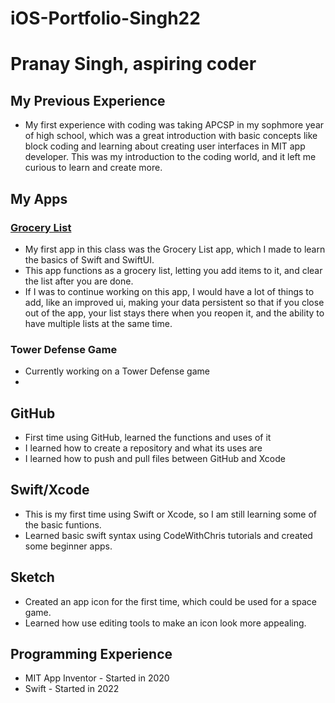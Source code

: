 # iOS-Portfolio-Singh22
# Pranay Singh, aspiring coder
## My Previous Experience
* My first experience with coding was taking APCSP in my sophmore year of high school, which was a great introduction with basic concepts like block coding and learning about creating user interfaces in MIT app developer. This was my introduction to the coding world, and it left me curious to learn and create more.
## My Apps
### [Grocery List](https://github.com/PranaySingh04/GroceryList/tree/main)
* My first app in this class was the Grocery List app, which I made to learn the basics of Swift and SwiftUI.
* This app functions as a grocery list, letting you add items to it, and clear the list after you are done.
* If I was to continue working on this app, I would have a lot of things to add, like an improved ui, making your data persistent so that if you close out of the app, your list stays there when you reopen it, and the ability to have multiple lists at the same time.
### Tower Defense Game
* Currently working on a Tower Defense game
* 
## GitHub
* First time using GitHub, learned the functions and uses of it
* I learned how to create a repository and what its uses are
* I learned how to push and pull files between GitHub and Xcode 
## Swift/Xcode
* This is my first time using Swift or Xcode, so I am still learning some of the basic funtions.
* Learned basic swift syntax using CodeWithChris tutorials and created some beginner apps.
## Sketch
* Created an app icon for the first time, which could be used for a space game. 
* Learned how use editing tools to make an icon look more appealing.
## Programming Experience
* MIT App Inventor - Started in 2020
* Swift - Started in 2022
